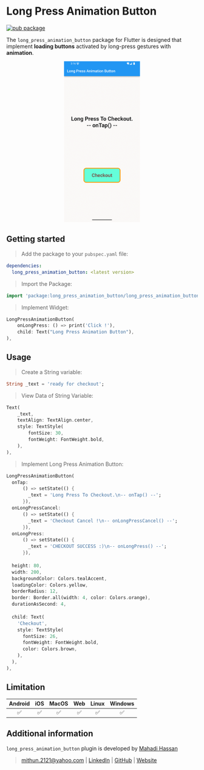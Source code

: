 # Long Press Animation Button

[![pub package](https://img.shields.io/pub/v/long_press_animation_button.svg)](https://pub.dev/packages/long_press_animation_button)

The `long_press_animation_button` package for Flutter is designed that implement **loading buttons** activated by long-press gestures with **animation**.

<p align="center">
  <img src="https://raw.githubusercontent.com/mithun1st/long-press-animation-button/master/example/screenshots/animation.gif" width="200" alt="example">
</p>



## Getting started

> Add the package to your `pubspec.yaml` file:
```yaml
dependencies:
  long_press_animation_button: <latest version>
```

> Import the Package:
```dart
import 'package:long_press_animation_button/long_press_animation_button.dart';
```

> Implement Widget:
```dart
LongPressAnimationButton(
    onLongPress: () => print('Click !'),
    child: Text("Long Press Animation Button"),
),
```


## Usage

> Create a String variable:
```dart
String _text = 'ready for checkout';
```
> View Data of String Variable:
```dart
Text(
    _text,
    textAlign: TextAlign.center,
    style: TextStyle(
        fontSize: 30,
        fontWeight: FontWeight.bold,
    ),
),
```

> Implement Long Press Animation Button:
```dart
LongPressAnimationButton(
  onTap:
      () => setState(() {
        _text = 'Long Press To Checkout.\n-- onTap() --';
      }),
  onLongPressCancel:
      () => setState(() {
        _text = 'Checkout Cancel !\n-- onLongPressCancel() --';
      }),
  onLongPress:
      () => setState(() {
        _text = 'CHECKOUT SUCCESS :)\n-- onLongPress() --';
      }),

  height: 80,
  width: 200,
  backgroundColor: Colors.tealAccent,
  loadingColor: Colors.yellow,
  borderRadius: 12,
  border: Border.all(width: 4, color: Colors.orange),
  durationAsSecond: 4,

  child: Text(
    'Checkout',
    style: TextStyle(
      fontSize: 26,
      fontWeight: FontWeight.bold,
      color: Colors.brown,
    ),
  ),
),
```


## Limitation

| Android | iOS | MacOS | Web | Linux | Windows |
| :-----: | :-: | :---: | :-: | :---: | :----: |
|   ✅    | ✅  |  ✅   |   ✅   |  ✅   |   ✅   |


## Additional information

`long_press_animation_button` plugin is developed by [Mahadi Hassan](https://www.linkedin.com/in/mithun1st/)
> mithun.2121@yahoo.com | [LinkedIn](https://www.linkedin.com/in/mithun1st/) | [GitHub](https://www.github.com/mithun1st/) | [Website](https://mithun1st.blogspot.com/)
